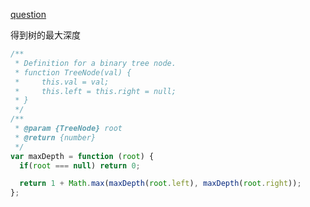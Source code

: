 [question](https://leetcode.com/problems/maximum-depth-of-binary-tree/)

得到树的最大深度

```js
/**
 * Definition for a binary tree node.
 * function TreeNode(val) {
 *     this.val = val;
 *     this.left = this.right = null;
 * }
 */
/**
 * @param {TreeNode} root
 * @return {number}
 */
var maxDepth = function (root) {
  if(root === null) return 0;

  return 1 + Math.max(maxDepth(root.left), maxDepth(root.right));
};
```